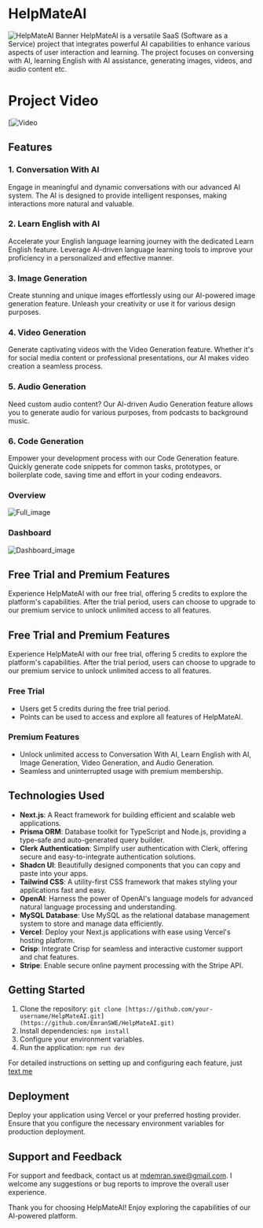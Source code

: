 # HelpMateAI 
![HelpMateAI Banner](header.png)
HelpMateAI is a versatile SaaS (Software as a Service) project that integrates powerful AI capabilities to enhance various aspects of user interaction and learning. The project focuses on conversing with AI, learning English with AI assistance, generating images, videos, and audio content etc.


# Project Video
[![Video]([video](https://vimeo.com/902016305?share=copy))
## Features

### 1. Conversation With AI
Engage in meaningful and dynamic conversations with our advanced AI system. The AI is designed to provide intelligent responses, making interactions more natural and valuable.

### 2. Learn English with AI
Accelerate your English language learning journey with the dedicated Learn English feature. Leverage AI-driven language learning tools to improve your proficiency in a personalized and effective manner.

### 3. Image Generation
Create stunning and unique images effortlessly using our AI-powered image generation feature. Unleash your creativity or use it for various design purposes.

### 4. Video Generation
Generate captivating videos with the Video Generation feature. Whether it's for social media content or professional presentations, our AI makes video creation a seamless process.

### 5. Audio Generation
Need custom audio content? Our AI-driven Audio Generation feature allows you to generate audio for various purposes, from podcasts to background music.

### 6. Code Generation
Empower your development process with our Code Generation feature. Quickly generate code snippets for common tasks, prototypes, or boilerplate code, saving time and effort in your coding endeavors.

### Overview
![Full_image](full.png)


### Dashboard
![Dashboard_image](dashboard.png)

## Free Trial and Premium Features

Experience HelpMateAI with our free trial, offering 5 credits to explore the platform's capabilities. After the trial period, users can choose to upgrade to our premium service to unlock unlimited access to all features.

## Free Trial and Premium Features

Experience HelpMateAI with our free trial, offering 5 credits to explore the platform's capabilities. After the trial period, users can choose to upgrade to our premium service to unlock unlimited access to all features.

### Free Trial
- Users get 5 credits during the free trial period.
- Points can be used to access and explore all features of HelpMateAI.

### Premium Features
- Unlock unlimited access to Conversation With AI, Learn English with AI, Image Generation, Video Generation, and Audio Generation.
- Seamless and uninterrupted usage with premium membership.

## Technologies Used

- **Next.js**: A React framework for building efficient and scalable web applications.
- **Prisma ORM**: Database toolkit for TypeScript and Node.js, providing a type-safe and auto-generated query builder.
- **Clerk Authentication**: Simplify user authentication with Clerk, offering secure and easy-to-integrate authentication solutions.
- **Shadcn UI**: Beautifully designed components that you can copy and paste into your apps.
- **Tailwind CSS**: A utility-first CSS framework that makes styling your applications fast and easy.
- **OpenAI**: Harness the power of OpenAI's language models for advanced natural language processing and understanding.
- **MySQL Database**: Use MySQL as the relational database management system to store and manage data efficiently.
- **Vercel**: Deploy your Next.js applications with ease using Vercel's hosting platform.
- **Crisp**: Integrate Crisp for seamless and interactive customer support and chat features.
- **Stripe**: Enable secure online payment processing with the Stripe API.

## Getting Started

1. Clone the repository: `git clone [https://github.com/your-username/HelpMateAI.git](https://github.com/EmranSWE/HelpMateAI.git)`
2. Install dependencies: `npm install`
3. Configure your environment variables.
4. Run the application: `npm run dev`

For detailed instructions on setting up and configuring each feature, just [text me](mdemran.swe@gmail.com)

## Deployment

Deploy your application using Vercel or your preferred hosting provider. Ensure that you configure the necessary environment variables for production deployment.

## Support and Feedback

For support and feedback, contact us at mdemran.swe@gmail.com. I welcome any suggestions or bug reports to improve the overall user experience.

Thank you for choosing HelpMateAI! Enjoy exploring the capabilities of our AI-powered platform.

